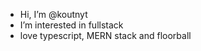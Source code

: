 - Hi, I’m @koutnyt
- I’m interested in fullstack
- love typescript, MERN stack and floorball

<!--- 🌱 I’m currently learning Python
- 💞️ I’m looking to collaborate on ...
- 📫 How to reach me ...-->

<!---
koutnyt/koutnyt is a ✨ special ✨ repository because its `README.md` (this file) appears on your GitHub profile.
You can click the Preview link to take a look at your changes.
--->

